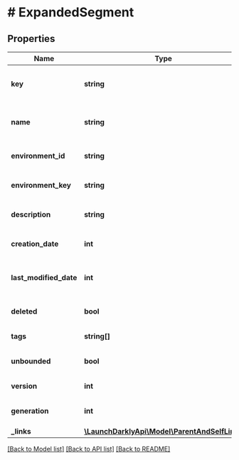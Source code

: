 # # ExpandedSegment

## Properties

Name | Type | Description | Notes
------------ | ------------- | ------------- | -------------
**key** | **string** | A unique key used to reference the segment |
**name** | **string** | A human-friendly name for the segment |
**environment_id** | **string** | Environment ID of the segment | [optional]
**environment_key** | **string** | Environment key of the segment | [optional]
**description** | **string** | Description of the segment | [optional]
**creation_date** | **int** | Creation date in milliseconds | [optional]
**last_modified_date** | **int** | Last modification date in milliseconds | [optional]
**deleted** | **bool** | Whether the segment is deleted | [optional]
**tags** | **string[]** | Tags for the segment | [optional]
**unbounded** | **bool** | Whether the segment is unbounded | [optional]
**version** | **int** | Version of the segment | [optional]
**generation** | **int** | Generation of the segment | [optional]
**_links** | [**\LaunchDarklyApi\Model\ParentAndSelfLinks**](ParentAndSelfLinks.md) |  | [optional]

[[Back to Model list]](../../README.md#models) [[Back to API list]](../../README.md#endpoints) [[Back to README]](../../README.md)
